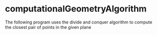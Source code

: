 # computationalGeometryAlgorithm
The following program uses the divide and conquer algorithm to compute
the closest pair of points in the  given plane
